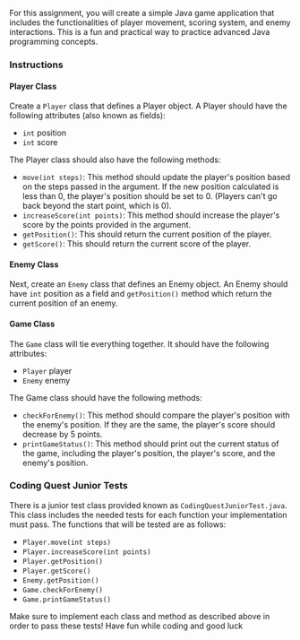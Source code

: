 For this assignment, you will create a simple Java game application that includes the functionalities of player movement, scoring system, and enemy interactions. This is a fun and practical way to practice advanced Java programming concepts.

### Instructions

#### Player Class

Create a `Player` class that defines a Player object. A Player should have the following attributes (also known as fields):

- `int` position
- `int` score

The Player class should also have the following methods:

- `move(int steps)`: This method should update the player's position based on the steps passed in the argument. If the new position calculated is less than 0, the player's position should be set to 0. (Players can't go back beyond the start point, which is 0).
- `increaseScore(int points)`: This method should increase the player's score by the points provided in the argument.
- `getPosition()`: This should return the current position of the player.
- `getScore()`: This should return the current score of the player.

#### Enemy Class

Next, create an `Enemy` class that defines an Enemy object. An Enemy should have `int` position as a field and `getPosition()` method which return the current position of an enemy.

#### Game Class

The `Game` class will tie everything together. It should have the following attributes:

- `Player` player
- `Enemy` enemy

The Game class should have the following methods:

- `checkForEnemy()`: This method should compare the player's position with the enemy's position. If they are the same, the player's score should decrease by 5 points.
- `printGameStatus()`: This method should print out the current status of the game, including the player's position, the player's score, and the enemy's position.

### Coding Quest Junior Tests

There is a junior test class provided known as `CodingQuestJuniorTest.java`. This class includes the needed tests for each function your implementation must pass. The functions that will be tested are as follows: 

- `Player.move(int steps)`
- `Player.increaseScore(int points)`
- `Player.getPosition()`
- `Player.getScore()`
- `Enemy.getPosition()`
- `Game.checkForEnemy()`
- `Game.printGameStatus()` 

Make sure to implement each class and method as described above in order to pass these tests! Have fun while coding and good luck